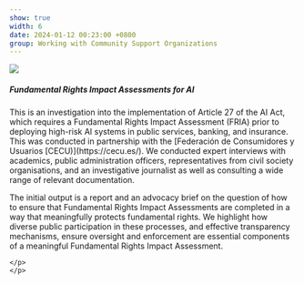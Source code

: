 ```yaml
---
show: true
width: 6
date: 2024-01-12 00:23:00 +0800
group: Working with Community Support Organizations
---
```

<div>
<div class="d-flex align-items-center justify-content-center">
  <img src="{{ 'assets/images/covers/CECU_cover.png' | relative_url }}" class="img-fluid rounded-xl">
</div>
  <div class="card-body">
    <h5 class="card-title">Fundamental Rights Impact Assessments for AI</h5>
    <p class="card-text">
 <p>
        This is an investigation into the implementation of Article 27 of the AI Act, which requires a Fundamental Rights Impact Assessment (FRIA) prior to deploying high-risk AI systems in public services, banking, and insurance. This was conducted in partnership with the [Federación de Consumidores y Usuarios [CECU)](https://cecu.es/). We conducted expert interviews with academics, public administration officers, representatives from civil society organisations, and an investigative journalist as well as consulting a wide range of relevant documentation. 
    </p>
    <p>
        The initial output is a report and an advocacy brief on the question of how to ensure that Fundamental Rights Impact Assessments are completed in a way that meaningfully protects fundamental rights. We highlight how diverse public participation in these processes, and effective transparency mechanisms, ensure oversight and enforcement are essential components of a meaningful Fundamental Rights Impact Assessment.
 
    </p>
    </p>
    
  </div>
</div>
